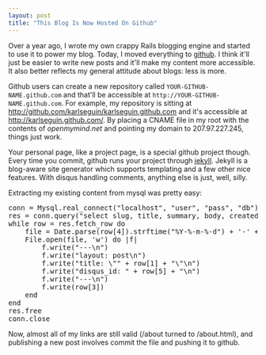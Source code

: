 ```yaml
---
layout: post
title: "This Blog Is Now Hosted On Github"
---
```


Over a year ago, I wrote my own crappy Rails blogging engine and started to use it to power my blog. Today, I moved everything to [github](http://github.com). I think it'll just be easier to write new posts and it'll make my content more accessible. It also better reflects my general attitude about blogs: less is more. 

Github users can create a new repository called `YOUR-GITHUB-NAME.github.com` and that'll be accessible at `http://YOUR-GITHUB-NAME.github.com`. For example, my repository is sitting at <http://github.com/karlseguin/karlseguin.github.com> and it's accessible at <http://karlseguin.github.com/>. By placing a CNAME file in my root with the contents of *openmymind.net* and pointing my domain to 207.97.227.245, things just work.

Your personal page, like a project page, is a special github project though. Every time you commit, github runs your project through [jekyll](https://github.com/mojombo/jekyll). Jekyll is a blog-aware site generator which supports templating and a few other nice features. With disqus handling comments, anything else is just, well, silly.

Extracting my existing content from mysql was pretty easy:

<pre data-language="ruby">
conn = Mysql.real_connect("localhost", "user", "pass", "db")
res = conn.query("select slug, title, summary, body, created_at, id from posts")
while row = res.fetch_row do
	file = Date.parse(row[4]).strftime("%Y-%-m-%-d") + '-' + row[0] + ".html"
	File.open(file, 'w') do |f|
		f.write("---\n")
		f.write("layout: post\n")
		f.write("title: \"" + row[1] + "\"\n")
		f.write("disqus_id: " + row[5] + "\n")
		f.write("---\n")
		f.write(row[3])
	end
end
res.free
conn.close
</pre>

Now, almost all of my links are still valid (/about turned to /about.html), and publishing a new post involves commit the file and pushing it to github.